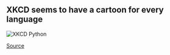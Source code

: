 ## XKCD seems to have a cartoon for every language

![XKCD Python](http://imgs.xkcd.com/comics/python.png)

[Source](http://xkcd.com/353/)
